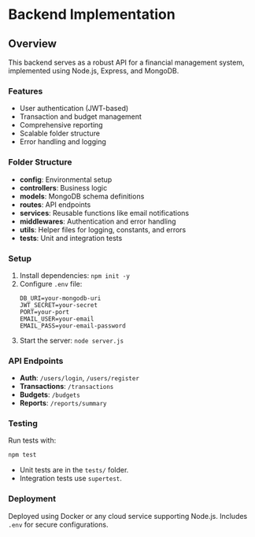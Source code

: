 # Backend Implementation

## Overview
This backend serves as a robust API for a financial management system, implemented using Node.js, Express, and MongoDB.

### Features
- User authentication (JWT-based)
- Transaction and budget management
- Comprehensive reporting
- Scalable folder structure
- Error handling and logging

### Folder Structure
- **config**: Environmental setup
- **controllers**: Business logic
- **models**: MongoDB schema definitions
- **routes**: API endpoints
- **services**: Reusable functions like email notifications
- **middlewares**: Authentication and error handling
- **utils**: Helper files for logging, constants, and errors
- **tests**: Unit and integration tests

### Setup
1. Install dependencies: `npm init -y`
2. Configure `.env` file:
   ```env
   DB_URI=your-mongodb-uri
   JWT_SECRET=your-secret
   PORT=your-port
   EMAIL_USER=your-email
   EMAIL_PASS=your-email-password
   ```
3. Start the server: `node server.js`

### API Endpoints
- **Auth**: `/users/login`, `/users/register`
- **Transactions**: `/transactions`
- **Budgets**: `/budgets`
- **Reports**: `/reports/summary`

### Testing
Run tests with:
```sh
npm test
```
- Unit tests are in the `tests/` folder.
- Integration tests use `supertest`.

### Deployment
Deployed using Docker or any cloud service supporting Node.js. Includes `.env` for secure configurations.